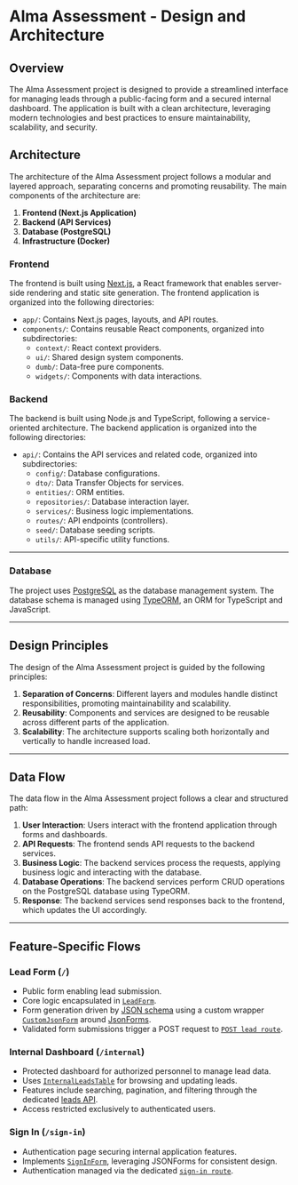 # Alma Assessment - Design and Architecture

## Overview

The Alma Assessment project is designed to provide a streamlined interface for managing leads through a public-facing form and a secured internal dashboard. The application is built with a clean architecture, leveraging modern technologies and best practices to ensure maintainability, scalability, and security.

## Architecture

The architecture of the Alma Assessment project follows a modular and layered approach, separating concerns and promoting reusability. The main components of the architecture are:

1. **Frontend (Next.js Application)**
2. **Backend (API Services)**
3. **Database (PostgreSQL)**
4. **Infrastructure (Docker)**

### Frontend

The frontend is built using [Next.js](https://nextjs.org/), a React framework that enables server-side rendering and static site generation. The frontend application is organized into the following directories:

- `app/`: Contains Next.js pages, layouts, and API routes.
- `components/`: Contains reusable React components, organized into subdirectories:
  - `context/`: React context providers.
  - `ui/`: Shared design system components.
  - `dumb/`: Data-free pure components.
  - `widgets/`: Components with data interactions.

### Backend

The backend is built using Node.js and TypeScript, following a service-oriented architecture. The backend application is organized into the following directories:

- `api/`: Contains the API services and related code, organized into subdirectories:
  - `config/`: Database configurations.
  - `dto/`: Data Transfer Objects for services.
  - `entities/`: ORM entities.
  - `repositories/`: Database interaction layer.
  - `services/`: Business logic implementations.
  - `routes/`: API endpoints (controllers).
  - `seed/`: Database seeding scripts.
  - `utils/`: API-specific utility functions.
  
---

### Database

The project uses [PostgreSQL](https://www.postgresql.org/) as the database management system. The database schema is managed using [TypeORM](https://typeorm.io/), an ORM for TypeScript and JavaScript.

---

## Design Principles

The design of the Alma Assessment project is guided by the following principles:

1. **Separation of Concerns**: Different layers and modules handle distinct responsibilities, promoting maintainability and scalability.
2. **Reusability**: Components and services are designed to be reusable across different parts of the application.
3. **Scalability**: The architecture supports scaling both horizontally and vertically to handle increased load.

---

## Data Flow

The data flow in the Alma Assessment project follows a clear and structured path:

1. **User Interaction**: Users interact with the frontend application through forms and dashboards.
2. **API Requests**: The frontend sends API requests to the backend services.
3. **Business Logic**: The backend services process the requests, applying business logic and interacting with the database.
4. **Database Operations**: The backend services perform CRUD operations on the PostgreSQL database using TypeORM.
5. **Response**: The backend services send responses back to the frontend, which updates the UI accordingly.

---

## Feature-Specific Flows

### Lead Form (`/`)

- Public form enabling lead submission.
- Core logic encapsulated in [`LeadForm`](./components/widgets/lead-form.tsx).
- Form generation driven by [JSON schema](./schema/lead-schema.json) using a custom wrapper [`CustomJsonForm`](./components/dumb/form/custom-json-form.tsx) around [JsonForms](https://jsonforms.io/).
- Validated form submissions trigger a POST request to [`POST lead route`](./api/routes/leads.ts).

### Internal Dashboard (`/internal`)

- Protected dashboard for authorized personnel to manage lead data.
- Uses [`InternalLeadsTable`](./components/widgets/internal-leads-table.tsx) for browsing and updating leads.
- Features include searching, pagination, and filtering through the dedicated [leads API](./api/routes/leads.ts).
- Access restricted exclusively to authenticated users.

### Sign In (`/sign-in`)

- Authentication page securing internal application features.
- Implements [`SignInForm`](./components/widgets/sign-in-form.tsx), leveraging JSONForms for consistent design.
- Authentication managed via the dedicated [`sign-in route`](./api/routes/sign-in.ts).
